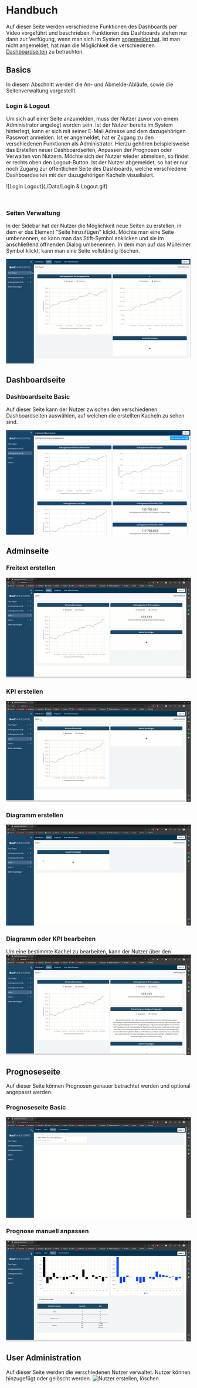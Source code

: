 # Handbuch
Auf dieser Seite werden verschiedene Funktionen des Dashboards per Video vorgeführt und beschrieben. Funktionen des Dashboards stehen nur dann zur Verfügung, wenn man sich im System [angemeldet hat](TODO). Ist man nicht angemeldet, hat man die Möglichkeit die verschiedenen [Dashboardseiten](TODO) zu betrachten.


## Basics
In diesem Abschnitt werden die An- und Abmelde-Abläufe, sowie die Seitenverwaltung vorgestellt.

### Login & Logout   
Um sich auf einer Seite anzumelden, muss der Nutzer zuvor von einem Administrator angelegt worden sein. Ist der Nutzer bereits im System hinterlegt, kann er sich mit seiner E-Mail Adresse und dem dazugehörigen Passwort anmelden. Ist er angemeldet, hat er Zugang zu den verschiedenen Funktionen als Administrator. Hierzu gehören beispielsweise das Erstellen neuer Dashboardseiten, Anpassen der Prognosen oder Verwalten von Nutzern.
Möchte sich der Nutzer wieder abmelden, so findet er rechts oben den Logout-Button. Ist der Nutzer abgemeldet, so hat er nur noch Zugang zur öffentlichen Seite des Dashboards, welche verschiedene Dashboardseiten mit den dazugehörigen Kacheln visualisiert.

![Login Logout](./Data/Login & Logout.gif)   

<br>

### Seiten Verwaltung
In der Sidebar hat der Nutzer die Möglichkeit neue Seiten zu erstellen, in dem er das Element "Seite hinzufügen" klickt. Möchte man eine Seite umbenennen, so kann man das Stift-Symbol anklicken und sie im anschließend öffnenden Dialog umbenennen. In dem man auf das Mülleimer Symbol klickt, kann man eine Seite vollständig löschen. 

![SeitenVerwaltung]( ./Data/Seiten%20erstellen%2C%20bearbeiten.gif)


## Dashboardseite 
### Dashboardseite Basic  
Auf dieser Seite kann der Nutzer zwischen den verschiedenen Dashboardseiten auswählen, auf welchen die erstellten Kacheln zu sehen sind.

![Screenshot der Dashboardseite](./Data/Screenshot%20Dashboard.png) 


## Adminseite
### Freitext erstellen  
![Freitext erstellen](./Data/Freitext%20erstellen.gif) 


### KPI erstellen
![Kennzahl erstellen](./Data/Kennzahl%20erstellen.gif) 

### Diagramm erstellen
![Liniendiagramm erstellen](./Data/Liniendiagramm%20erstellen.gif) 

### Diagramm oder KPI bearbeiten
Um eine bestimmte Kachel zu bearbeiten, kann der Nutzer über den 
![Kachel Bearbeitung](./Data/Kachel%20bearbeiten.gif)




## Prognoseseite
Auf dieser Seite können Prognosen genauer betrachtet werden und optional angepasst werden.

### Prognoseseite Basic
![Prognose Seite](./Data/Prognose%20Seite.gif)

### Prognose manuell anpassen
![Prognose manuell anpassen](./Data/Prognose%20manuell%20bearbeiten.gif)  


## User Administration  
Auf dieser Seite werden die verschiedenen Nutzer verwaltet. Nutzer können hinzugefügt oder gelöscht werden.
![Nutzer erstellen, löschen](./Data/Nutzer%20erstellen%20l%C3%B6schen.gif)








